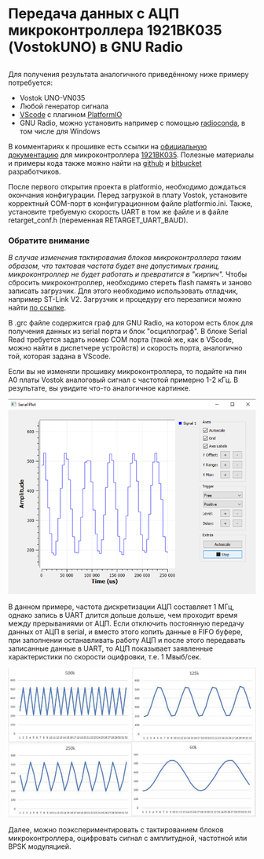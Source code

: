 # Передача данных с АЦП микроконтроллера 1921ВК035 (VostokUNO) в GNU Radio
##
Для получения результата аналогичного приведённому ниже примеру потребуется:
- Vostok UNO-VN035
- Любой генератор сигнала
- [VScode](https://code.visualstudio.com/) с плагином [PlatformIO](https://docs.platformio.org/en/latest/integration/ide/vscode.html#ide-vscode)
- GNU Radio, можно установить например с помощью [radioconda](https://github.com/ryanvolz/radioconda), в том числе для Windows

В комментариях к прошивке есть ссылки на [официальную документацию](https://niiet.ru/wp-content/uploads/2023/02/%D0%A0%D0%9F-1921%D0%92%D0%9A035.pdf) для микроконтроллера [1921ВК035](https://niiet.ru/product/1921%D0%B2%D0%BA035/). Полезные материалы и примеры кода также можно найти на [github](https://github.com/DCVostok) и [bitbucket](https://bitbucket.org/niietcm4/k1921vkx_sdk/src/develop/) разработчиков. 

После первого открытия проекта в platformio, необходимо дождаться окончания конфигурации.
Перед загрузкой в плату Vostok, установите корректный COM-порт в конфигурационном файле platformio.ini. Также, установите требуемую скорость UART в том же файле и в файле retarget_conf.h (переменная RETARGET_UART_BAUD).

### Обратите внимание
_В случае изменения тактирования блоков микроконтроллера таким образом, что тактовая частота будет вне допустимых границ, микроконтроллер не будет работать и превратится в "кирпич"._ 
Чтобы сбросить микроконтроллер, необходимо стереть flash память и заново записать загрузчик. Для этого необходимо использовать отладчик, например ST-Link V2. Загрузчик и процедуру его перезаписи можно найти [по ссылке](https://github.com/DCVostok/bootloader-k1921vk035).

В .grc файле содержится граф для GNU Radio, на котором есть блок для получения данных из serial порта и блок "осциллограф". В блоке Serial Read требуется задать номер COM порта (такой же, как в VScode, можно найти в диспетчере устройств) и скорость порта, аналогично той, которая задана в VScode.

Если вы не изменяли прошивку микроконтроллера, то подайте на пин A0 платы Vostok аналоговый сигнал с частотой примерно 1-2 кГц. В результате, вы увидите что-то аналогичное картинке.

![Примерная картинка, которая должна быть, если вся система работает правильно](/pictures/plotFromSerial.png "Сигнал с АЦП")

В данном примере, частота дискретизации АЦП составляет 1 МГц, однако запись в UART длится дольше дольше, чем проходит время между прерываниями от АЦП.
Если отключить постоянную передачу данных от АЦП в serial, и вместо этого копить данные в FIFO буфере, при заполнении останавливать работу АЦП и после этого передавать записанные данные в UART, то АЦП показывает заявленные характеристики по скорости оцифровки, т.е. 1 Мвыб/сек.

![Оцифрованные данные, визуализированные в экселе](/pictures/plotADCVostok.png "Сигнал с АЦП")

Далее, можно поэкспериментировать с тактированием блоков микроконтроллера, оцифровать сигнал с амплитудной, частотной или BPSK модуляцией.
